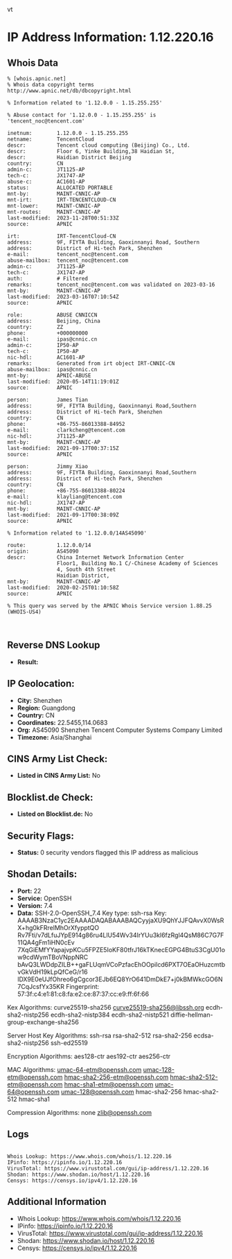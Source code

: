 vt
# IP Address Information: 1.12.220.16

## Whois Data
```
% [whois.apnic.net]
% Whois data copyright terms    http://www.apnic.net/db/dbcopyright.html

% Information related to '1.12.0.0 - 1.15.255.255'

% Abuse contact for '1.12.0.0 - 1.15.255.255' is 'tencent_noc@tencent.com'

inetnum:        1.12.0.0 - 1.15.255.255
netname:        TencentCloud
descr:          Tencent cloud computing (Beijing) Co., Ltd.
descr:          Floor 6, Yinke Building,38 Haidian St,
descr:          Haidian District Beijing
country:        CN
admin-c:        JT1125-AP
tech-c:         JX1747-AP
abuse-c:        AC1601-AP
status:         ALLOCATED PORTABLE
mnt-by:         MAINT-CNNIC-AP
mnt-irt:        IRT-TENCENTCLOUD-CN
mnt-lower:      MAINT-CNNIC-AP
mnt-routes:     MAINT-CNNIC-AP
last-modified:  2023-11-28T00:51:33Z
source:         APNIC

irt:            IRT-TencentCloud-CN
address:        9F, FIYTA Building, Gaoxinnanyi Road, Southern
address:        District of Hi-tech Park, Shenzhen
e-mail:         tencent_noc@tencent.com
abuse-mailbox:  tencent_noc@tencent.com
admin-c:        JT1125-AP
tech-c:         JX1747-AP
auth:           # Filtered
remarks:        tencent_noc@tencent.com was validated on 2023-03-16
mnt-by:         MAINT-CNNIC-AP
last-modified:  2023-03-16T07:10:54Z
source:         APNIC

role:           ABUSE CNNICCN
address:        Beijing, China
country:        ZZ
phone:          +000000000
e-mail:         ipas@cnnic.cn
admin-c:        IP50-AP
tech-c:         IP50-AP
nic-hdl:        AC1601-AP
remarks:        Generated from irt object IRT-CNNIC-CN
abuse-mailbox:  ipas@cnnic.cn
mnt-by:         APNIC-ABUSE
last-modified:  2020-05-14T11:19:01Z
source:         APNIC

person:         James Tian
address:        9F, FIYTA Building, Gaoxinnanyi Road,Southern
address:        District of Hi-tech Park, Shenzhen
country:        CN
phone:          +86-755-86013388-84952
e-mail:         clarkcheng@tencent.com
nic-hdl:        JT1125-AP
mnt-by:         MAINT-CNNIC-AP
last-modified:  2021-09-17T00:37:15Z
source:         APNIC

person:         Jimmy Xiao
address:        9F, FIYTA Building, Gaoxinnanyi Road,Southern
address:        District of Hi-tech Park, Shenzhen
country:        CN
phone:          +86-755-86013388-80224
e-mail:         klayliang@tencent.com
nic-hdl:        JX1747-AP
mnt-by:         MAINT-CNNIC-AP
last-modified:  2021-09-17T00:38:09Z
source:         APNIC

% Information related to '1.12.0.0/14AS45090'

route:          1.12.0.0/14
origin:         AS45090
descr:          China Internet Network Information Center
                Floor1, Building No.1 C/-Chinese Academy of Sciences
                4, South 4th Street
                Haidian District,
mnt-by:         MAINT-CNNIC-AP
last-modified:  2020-02-25T01:10:58Z
source:         APNIC

% This query was served by the APNIC Whois Service version 1.88.25 (WHOIS-US4)



```
## Reverse DNS Lookup
- **Result:** 

## IP Geolocation:
- **City:** Shenzhen
- **Region:** Guangdong
- **Country:** CN
- **Coordinates:** 22.5455,114.0683
- **Org:** AS45090 Shenzhen Tencent Computer Systems Company Limited
- **Timezone:** Asia/Shanghai

## CINS Army List Check:
- **Listed in CINS Army List:** 
No

## Blocklist.de Check:
- **Listed on Blocklist.de:** 
No

## Security Flags:
- **Status:** 0 security vendors flagged this IP address as malicious

## Shodan Details:
- **Port:** 22
- **Service:** OpenSSH
- **Version:** 7.4
- **Data:** SSH-2.0-OpenSSH_7.4
Key type: ssh-rsa
Key: AAAAB3NzaC1yc2EAAAADAQABAAABAQCyyjaXU9QhYJJFQAvvX0WsRX+hg0kFRrelMhOrXfypptQO
Rv7Fti/v7dLfuJYpE914g86ru4LlU54Wv34IrYUu3kl6fzRgl4QsM86C7G7F11QA4gFm1iHN0cEv
7XqGiEMfYYapajvpKCu5FPZE5IoKF80tfrJ16kTKnecEGPG4BtuS3CgU01ow9cdWymTBoVNppNRC
bAvQ3LWDdpZILB++gaFLUqmVCoPzfacEhOOpilcd6PXT7OEaOHuzcmtbvGkVdH19kLpQfCeG/r16
lDX9E0eUJfOhreo6gCgcor3EJb6EQ8YrO641DmDkE7+j0kBMWkcGO6N7CqJcsfYx35KR
Fingerprint: 57:3f:c4:e1:81:c8:fa:e2:ce:87:37:cc:e9:ff:6f:66

Kex Algorithms:
	curve25519-sha256
	curve25519-sha256@libssh.org
	ecdh-sha2-nistp256
	ecdh-sha2-nistp384
	ecdh-sha2-nistp521
	diffie-hellman-group-exchange-sha256

Server Host Key Algorithms:
	ssh-rsa
	rsa-sha2-512
	rsa-sha2-256
	ecdsa-sha2-nistp256
	ssh-ed25519

Encryption Algorithms:
	aes128-ctr
	aes192-ctr
	aes256-ctr

MAC Algorithms:
	umac-64-etm@openssh.com
	umac-128-etm@openssh.com
	hmac-sha2-256-etm@openssh.com
	hmac-sha2-512-etm@openssh.com
	hmac-sha1-etm@openssh.com
	umac-64@openssh.com
	umac-128@openssh.com
	hmac-sha2-256
	hmac-sha2-512
	hmac-sha1

Compression Algorithms:
	none
	zlib@openssh.com


## Logs
```

Whois Lookup: https://www.whois.com/whois/1.12.220.16
IPinfo: https://ipinfo.io/1.12.220.16
VirusTotal: https://www.virustotal.com/gui/ip-address/1.12.220.16
Shodan: https://www.shodan.io/host/1.12.220.16
Censys: https://censys.io/ipv4/1.12.220.16

```
## Additional Information
- Whois Lookup: https://www.whois.com/whois/1.12.220.16
- IPinfo: https://ipinfo.io/1.12.220.16
- VirusTotal: https://www.virustotal.com/gui/ip-address/1.12.220.16
- Shodan: https://www.shodan.io/host/1.12.220.16
- Censys: https://censys.io/ipv4/1.12.220.16

